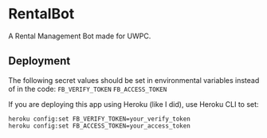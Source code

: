 # RentalBot
A Rental Management Bot made for UWPC.

## Deployment
The following secret values should be set in environmental variables instead of in the code:
`FB_VERIFY_TOKEN`
`FB_ACCESS_TOKEN`

If you are deploying this app using Heroku (like I did), use Heroku CLI to set:
```
heroku config:set FB_VERIFY_TOKEN=your_verify_token
heroku config:set FB_ACCESS_TOKEN=your_access_token
```
